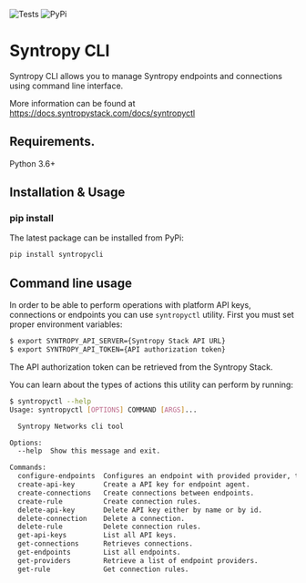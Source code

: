 ![Tests](https://github.com/SyntropyNet/syntropy-cli/workflows/Tests/badge.svg)
![PyPi](https://github.com/SyntropyNet/syntropy-cli/workflows/PyPi/badge.svg)

# Syntropy CLI
Syntropy CLI allows you to manage Syntropy endpoints and connections using command line interface. 

More information can be found at https://docs.syntropystack.com/docs/syntropyctl

## Requirements.

Python 3.6+

## Installation & Usage
### pip install

The latest package can be installed from PyPi:

```sh
pip install syntropycli
```

## Command line usage

In order to be able to perform operations with platform API keys, connections or endpoints you can use `syntropyctl` utility.
First you must set proper environment variables:

```sh
$ export SYNTROPY_API_SERVER={Syntropy Stack API URL}
$ export SYNTROPY_API_TOKEN={API authorization token}
```

The API authorization token can be retrieved from the Syntropy Stack.

You can learn about the types of actions this utility can perform by running:

```sh
$ syntropyctl --help
Usage: syntropyctl [OPTIONS] COMMAND [ARGS]...

  Syntropy Networks cli tool

Options:
  --help  Show this message and exit.

Commands:
  configure-endpoints  Configures an endpoint with provided provider, tags.
  create-api-key       Create a API key for endpoint agent.
  create-connections   Create connections between endpoints.
  create-rule          Create connection rules.
  delete-api-key       Delete API key either by name or by id.
  delete-connection    Delete a connection.
  delete-rule          Delete connection rules.
  get-api-keys         List all API keys.
  get-connections      Retrieves connections.
  get-endpoints        List all endpoints.
  get-providers        Retrieve a list of endpoint providers.
  get-rule             Get connection rules.
```
